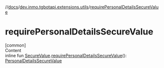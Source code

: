 //[docs](../../index.md)/[dev.inmo.tgbotapi.extensions.utils](index.md)/[requirePersonalDetailsSecureValue](require-personal-details-secure-value.md)



# requirePersonalDetailsSecureValue  
[common]  
Content  
inline fun [SecureValue](../dev.inmo.tgbotapi.types.passport.decrypted.abstracts/-secure-value/index.md).[requirePersonalDetailsSecureValue](require-personal-details-secure-value.md)(): [PersonalDetailsSecureValue](../dev.inmo.tgbotapi.types.passport.decrypted/-personal-details-secure-value/index.md)  



